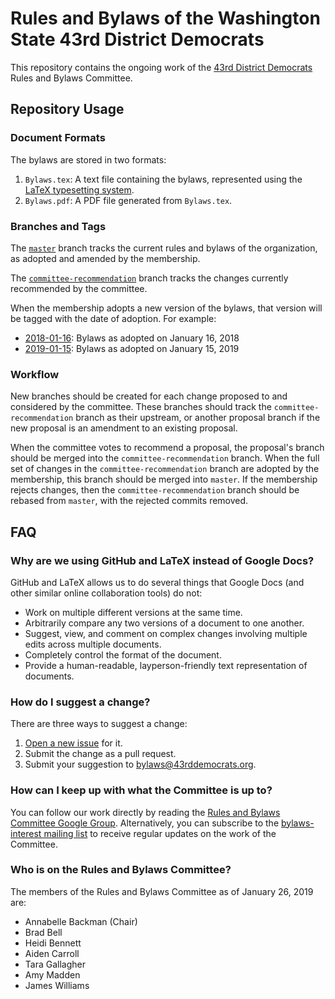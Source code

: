 # Rules and Bylaws of the Washington State 43rd District Democrats
This repository contains the ongoing work of the [43rd District Democrats](https://www.43rddemocrats.org/) Rules and Bylaws Committee.

## Repository Usage
### Document Formats
The bylaws are stored in two formats:
1. `Bylaws.tex`: A text file containing the bylaws, represented using the [LaTeX typesetting system](https://www.latex-project.org/).
2. `Bylaws.pdf`: A PDF file generated from `Bylaws.tex`.

### Branches and Tags
The [`master`](https://github.com/wa-43rd-dems/bylaws/tree/master) branch tracks the current rules and bylaws of the organization, as adopted and amended by the membership.

The [`committee-recommendation`](https://github.com/wa-43rd-dems/bylaws/tree/committee-recommendation) branch tracks the changes currently recommended by the committee.

When the membership adopts a new version of the bylaws, that version will be tagged with the date of adoption. For example:
* [2018-01-16](https://github.com/wa-43rd-dems/bylaws/tree/2018-01-16): Bylaws as adopted on January 16, 2018
* [2019-01-15](https://github.com/wa-43rd-dems/bylaws/tree/2019-01-15): Bylaws as adopted on January 15, 2019

### Workflow
New branches should be created for each change proposed to and considered by the committee. These branches should track the `committee-recommendation` branch as their upstream, or another proposal branch if the new proposal is an amendment to an existing proposal.

When the committee votes to recommend a proposal, the proposal's branch should be merged into the `committee-recommendation` branch. When the full set of changes in the `committee-recommendation` branch are adopted by the membership, this branch should be merged into `master`. If the membership rejects changes, then the `committee-recommendation` branch should be rebased from `master`, with the rejected commits removed.

## FAQ
### Why are we using GitHub and LaTeX instead of Google Docs?
GitHub and LaTeX allows us to do several things that Google Docs (and other similar online collaboration tools) do not:
* Work on multiple different versions at the same time.
* Arbitrarily compare any two versions of a document to one another.
* Suggest, view, and comment on complex changes involving multiple edits across multiple documents.
* Completely control the format of the document.
* Provide a human-readable, layperson-friendly text representation of documents.

### How do I suggest a change?
There are three ways to suggest a change:
1. [Open a new issue](https://github.com/wa-43rd-dems/bylaws/issues/new) for it.
2. Submit the change as a pull request.
3. Submit your suggestion to [bylaws@43rddemocrats.org](mailto:bylaws@43rddemocrats.org).

### How can I keep up with what the Committee is up to?
You can follow our work directly by reading the [Rules and Bylaws Committee Google Group](https://groups.google.com/forum/#!forum/43rd-bylaws). Alternatively, you can subscribe to the [bylaws-interest mailing list](https://www.43rddemocrats.org/lists/bylaws-interest) to receive regular updates on the work of the Committee.

### Who is on the Rules and Bylaws Committee?
The members of the Rules and Bylaws Committee as of January 26, 2019 are:
* Annabelle Backman (Chair)
* Brad Bell
* Heidi Bennett
* Aiden Carroll
* Tara Gallagher
* Amy Madden
* James Williams
